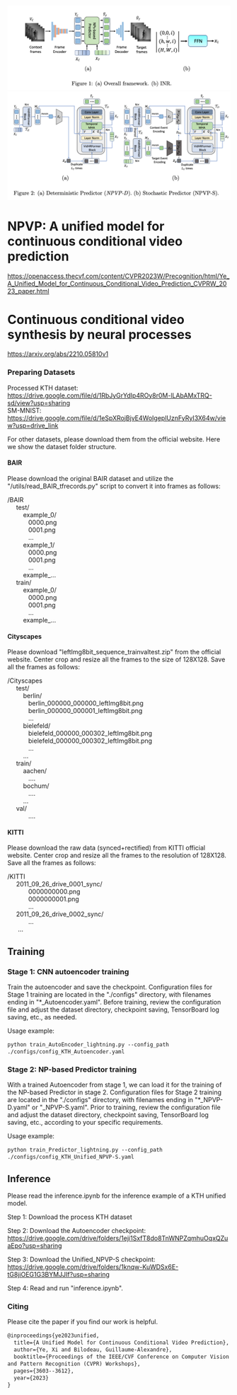 ![Alt text](./docs/figure_1.png?raw=true "Overall Framework")
![Alt text](./docs/figure_2.png?raw=true "NPVP")
# NPVP: A unified model for continuous conditional video prediction
https://openaccess.thecvf.com/content/CVPR2023W/Precognition/html/Ye_A_Unified_Model_for_Continuous_Conditional_Video_Prediction_CVPRW_2023_paper.html

# Continuous conditional video synthesis by neural processes
https://arxiv.org/abs/2210.05810v1

### Preparing Datasets
Processed KTH dataset: https://drive.google.com/file/d/1RbJyGrYdIp4ROy8r0M-lLAbAMxTRQ-sd/view?usp=sharing \
SM-MNIST: https://drive.google.com/file/d/1eSpXRojBjvE4WoIgeplUznFyRyI3X64w/view?usp=drive_link

For other datasets, please download them from the official website. Here we show the dataset folder structure.

#### BAIR
Please download the original BAIR dataset and utilize the "/utils/read_BAIR_tfrecords.py" script to convert it into frames as follows:

/BAIR \
  &nbsp;&nbsp;&nbsp;&nbsp; test/ \
  &nbsp;&nbsp;&nbsp;&nbsp;&nbsp;&nbsp;&nbsp;&nbsp; example_0/ \
  &nbsp;&nbsp;&nbsp;&nbsp;&nbsp;&nbsp;&nbsp;&nbsp;&nbsp;&nbsp;&nbsp; 0000.png \
  &nbsp;&nbsp;&nbsp;&nbsp;&nbsp;&nbsp;&nbsp;&nbsp;&nbsp;&nbsp;&nbsp; 0001.png \
  &nbsp;&nbsp;&nbsp;&nbsp;&nbsp;&nbsp;&nbsp;&nbsp;&nbsp;&nbsp;&nbsp; ... \
  &nbsp;&nbsp;&nbsp;&nbsp;&nbsp;&nbsp;&nbsp;&nbsp; example_1/ \
  &nbsp;&nbsp;&nbsp;&nbsp;&nbsp;&nbsp;&nbsp;&nbsp;&nbsp;&nbsp;&nbsp; 0000.png \
  &nbsp;&nbsp;&nbsp;&nbsp;&nbsp;&nbsp;&nbsp;&nbsp;&nbsp;&nbsp;&nbsp; 0001.png \
  &nbsp;&nbsp;&nbsp;&nbsp;&nbsp;&nbsp;&nbsp;&nbsp;&nbsp;&nbsp;&nbsp; ... \
  &nbsp;&nbsp;&nbsp;&nbsp;&nbsp;&nbsp;&nbsp;&nbsp; example_... \
&nbsp;&nbsp;&nbsp;&nbsp; train/ \
  &nbsp;&nbsp;&nbsp;&nbsp;&nbsp;&nbsp;&nbsp;&nbsp; example_0/ \
  &nbsp;&nbsp;&nbsp;&nbsp;&nbsp;&nbsp;&nbsp;&nbsp;&nbsp;&nbsp;&nbsp; 0000.png \
  &nbsp;&nbsp;&nbsp;&nbsp;&nbsp;&nbsp;&nbsp;&nbsp;&nbsp;&nbsp;&nbsp; 0001.png \
  &nbsp;&nbsp;&nbsp;&nbsp;&nbsp;&nbsp;&nbsp;&nbsp;&nbsp;&nbsp;&nbsp; ... \
  &nbsp;&nbsp;&nbsp;&nbsp;&nbsp;&nbsp;&nbsp;&nbsp; example_... 

#### Cityscapes
Please download "leftImg8bit_sequence_trainvaltest.zip" from the official website. Center crop and resize all the frames to the size of 128X128. Save all the frames as follows:

/Cityscapes \
  &nbsp;&nbsp;&nbsp;&nbsp; test/ \
  &nbsp;&nbsp;&nbsp;&nbsp;&nbsp;&nbsp;&nbsp;&nbsp; berlin/ \
  &nbsp;&nbsp;&nbsp;&nbsp;&nbsp;&nbsp;&nbsp;&nbsp;&nbsp;&nbsp;&nbsp; berlin_000000_000000_leftImg8bit.png \
  &nbsp;&nbsp;&nbsp;&nbsp;&nbsp;&nbsp;&nbsp;&nbsp;&nbsp;&nbsp;&nbsp; berlin_000000_000001_leftImg8bit.png \
  &nbsp;&nbsp;&nbsp;&nbsp;&nbsp;&nbsp;&nbsp;&nbsp;&nbsp;&nbsp;&nbsp; ... \
  &nbsp;&nbsp;&nbsp;&nbsp;&nbsp;&nbsp;&nbsp;&nbsp; bielefeld/ \
  &nbsp;&nbsp;&nbsp;&nbsp;&nbsp;&nbsp;&nbsp;&nbsp;&nbsp;&nbsp;&nbsp; bielefeld_000000_000302_leftImg8bit.png \
  &nbsp;&nbsp;&nbsp;&nbsp;&nbsp;&nbsp;&nbsp;&nbsp;&nbsp;&nbsp;&nbsp; bielefeld_000000_000302_leftImg8bit.png \
  &nbsp;&nbsp;&nbsp;&nbsp;&nbsp;&nbsp;&nbsp;&nbsp;&nbsp;&nbsp;&nbsp; ... \
  &nbsp;&nbsp;&nbsp;&nbsp;&nbsp;&nbsp;&nbsp;&nbsp; ... \
&nbsp;&nbsp;&nbsp;&nbsp; train/\
&nbsp;&nbsp;&nbsp;&nbsp;&nbsp;&nbsp;&nbsp;&nbsp; aachen/ \
&nbsp;&nbsp;&nbsp;&nbsp;&nbsp;&nbsp;&nbsp;&nbsp;&nbsp;&nbsp;&nbsp; .... \
&nbsp;&nbsp;&nbsp;&nbsp;&nbsp;&nbsp;&nbsp;&nbsp; bochum/ \
&nbsp;&nbsp;&nbsp;&nbsp;&nbsp;&nbsp;&nbsp;&nbsp;&nbsp;&nbsp;&nbsp; .... \
&nbsp;&nbsp;&nbsp;&nbsp;&nbsp;&nbsp;&nbsp;&nbsp; ... \
&nbsp;&nbsp;&nbsp;&nbsp; val/\
&nbsp;&nbsp;&nbsp;&nbsp;&nbsp;&nbsp;&nbsp;&nbsp;&nbsp;&nbsp;&nbsp; ....

#### KITTI
Please download the raw data (synced+rectified) from KITTI official website. Center crop and resize all the frames to the resolution of 128X128.
Save all the frames as follows:

/KITTI \
  &nbsp;&nbsp;&nbsp;&nbsp; 2011_09_26_drive_0001_sync/ \
  &nbsp;&nbsp;&nbsp;&nbsp;&nbsp;&nbsp;&nbsp;&nbsp;&nbsp;&nbsp;&nbsp; 0000000000.png \
  &nbsp;&nbsp;&nbsp;&nbsp;&nbsp;&nbsp;&nbsp;&nbsp;&nbsp;&nbsp;&nbsp; 0000000001.png \
  &nbsp;&nbsp;&nbsp;&nbsp;&nbsp;&nbsp;&nbsp;&nbsp;&nbsp;&nbsp;&nbsp; ... \
  &nbsp;&nbsp;&nbsp;&nbsp; 2011_09_26_drive_0002_sync/ \
  &nbsp;&nbsp;&nbsp;&nbsp;&nbsp;&nbsp;&nbsp;&nbsp;&nbsp;&nbsp;&nbsp; ... \
  &nbsp;&nbsp;&nbsp;&nbsp;&nbsp; ... 

## Training
### Stage 1: CNN autoencoder training
Train the autoencoder and save the checkpoint. Configuration files for Stage 1 training are located in the "./configs" directory, with filenames ending in "*_Autoencoder.yaml". Before training, review the configuration file and adjust the dataset directory, checkpoint saving, TensorBoard log saving, etc., as needed.

Usage example:
```
python train_AutoEncoder_lightning.py --config_path ./configs/config_KTH_Autoencoder.yaml
```

### Stage 2: NP-based Predictor training

With a trained Autoencoder from stage 1, we can load it for the training of the NP-based Predictor in stage 2. Configuration files for Stage 2 training are located in the "./configs" directory, with filenames ending in "*_NPVP-D.yaml" or "_NPVP-S.yaml". Prior to training, review the configuration file and adjust the dataset directory, checkpoint saving, TensorBoard log saving, etc., according to your specific requirements.

Usage example:
```
python train_Predictor_lightning.py --config_path ./configs/config_KTH_Unified_NPVP-S.yaml
```

## Inference
Please read the inference.ipynb for the inference example of a KTH unified model.

Step 1: Download the process KTH dataset

Step 2: Download the Autoencoder checkpoint: https://drive.google.com/drive/folders/1eji1SxfT8do8TnWNPZqmhuOqxQZuaEpo?usp=sharing

Step 3: Download the Unified_NPVP-S checkpoint: https://drive.google.com/drive/folders/1knqw-KuWDSx6E-tG8jiOEG1G3BYMJJIf?usp=sharing

Step 4: Read and run "inference.ipynb".

### Citing
   
Please cite the paper if you find our work is helpful.
```
@inproceedings{ye2023unified,
  title={A Unified Model for Continuous Conditional Video Prediction},
  author={Ye, Xi and Bilodeau, Guillaume-Alexandre},
  booktitle={Proceedings of the IEEE/CVF Conference on Computer Vision and Pattern Recognition (CVPR) Workshops},
  pages={3603--3612},
  year={2023}
}
```
